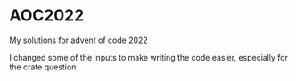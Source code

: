 # AOC2022
My solutions for advent of code 2022

I changed some of the inputs to make writing the code easier, especially for the crate question
